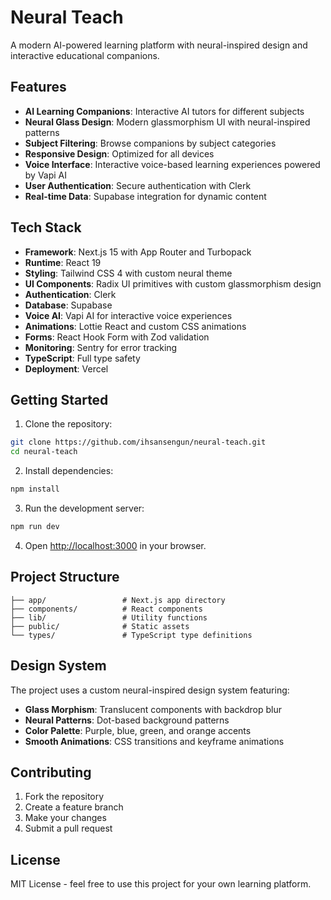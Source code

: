 # Neural Teach

A modern AI-powered learning platform with neural-inspired design and interactive educational companions.

## Features

- **AI Learning Companions**: Interactive AI tutors for different subjects
- **Neural Glass Design**: Modern glassmorphism UI with neural-inspired patterns
- **Subject Filtering**: Browse companions by subject categories
- **Responsive Design**: Optimized for all devices
- **Voice Interface**: Interactive voice-based learning experiences powered by Vapi AI
- **User Authentication**: Secure authentication with Clerk
- **Real-time Data**: Supabase integration for dynamic content

## Tech Stack

- **Framework**: Next.js 15 with App Router and Turbopack
- **Runtime**: React 19
- **Styling**: Tailwind CSS 4 with custom neural theme
- **UI Components**: Radix UI primitives with custom glassmorphism design
- **Authentication**: Clerk
- **Database**: Supabase
- **Voice AI**: Vapi AI for interactive voice experiences
- **Animations**: Lottie React and custom CSS animations
- **Forms**: React Hook Form with Zod validation
- **Monitoring**: Sentry for error tracking
- **TypeScript**: Full type safety
- **Deployment**: Vercel

## Getting Started

1. Clone the repository:
```bash
git clone https://github.com/ihsansengun/neural-teach.git
cd neural-teach
```

2. Install dependencies:
```bash
npm install
```

3. Run the development server:
```bash
npm run dev
```

4. Open [http://localhost:3000](http://localhost:3000) in your browser.

## Project Structure

```
├── app/                 # Next.js app directory
├── components/          # React components
├── lib/                 # Utility functions
├── public/              # Static assets
└── types/               # TypeScript type definitions
```

## Design System

The project uses a custom neural-inspired design system featuring:

- **Glass Morphism**: Translucent components with backdrop blur
- **Neural Patterns**: Dot-based background patterns
- **Color Palette**: Purple, blue, green, and orange accents
- **Smooth Animations**: CSS transitions and keyframe animations

## Contributing

1. Fork the repository
2. Create a feature branch
3. Make your changes
4. Submit a pull request

## License

MIT License - feel free to use this project for your own learning platform.